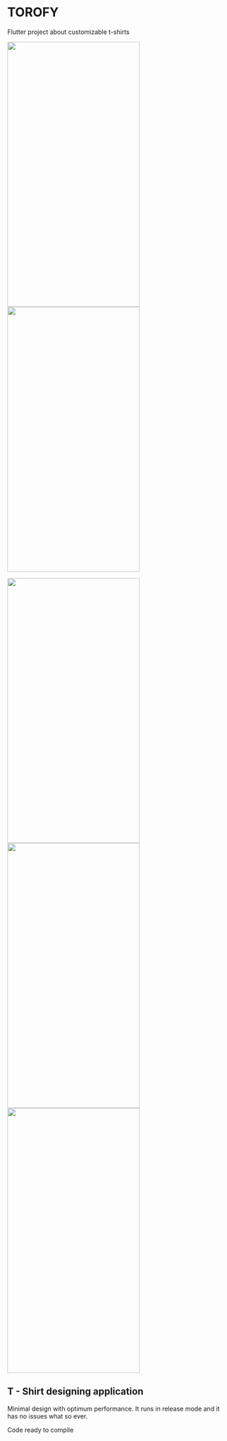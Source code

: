 # TOROFY

Flutter project about customizable t-shirts

<img src="https://user-images.githubusercontent.com/71214537/157206563-356db8f2-aea1-4a3e-8c71-15f8277deeef.jpg" width="300" height="600" />
<img src="https://user-images.githubusercontent.com/71214537/157206743-71636ff3-c9f5-4cec-ac7a-3b7ef1cf61d2.jpg" width="300" height="600" />

<p float="left">
  <img src="https://user-images.githubusercontent.com/71214537/157206563-356db8f2-aea1-4a3e-8c71-15f8277deeef.jpg" width="300" height="600" />
  <img src="https://user-images.githubusercontent.com/71214537/157206563-356db8f2-aea1-4a3e-8c71-15f8277deeef.jpg" width="300" height="600" /> 
  <img src="https://user-images.githubusercontent.com/71214537/157206563-356db8f2-aea1-4a3e-8c71-15f8277deeef.jpg" width="300" height="600" />
</p>

## T - Shirt designing application

Minimal design with optimum performance. It runs in release mode and it has no issues what so ever.

Code ready to compile
